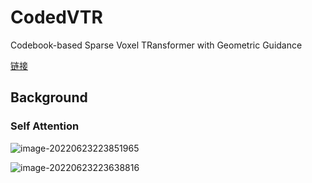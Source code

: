 # CodedVTR

Codebook-based Sparse Voxel TRansformer with Geometric Guidance

 [链接](https://a-suozhang.xyz/codedvtr.github.io/)



## Background

### Self Attention



![image-20220623223851965](C:\Users\mu\AppData\Roaming\Typora\typora-user-images\image-20220623223851965.png)

![image-20220623223638816](C:\Users\mu\AppData\Roaming\Typora\typora-user-images\image-20220623223704944.png)

